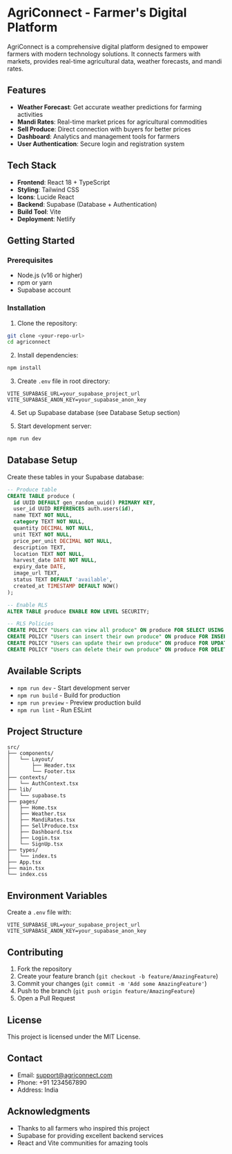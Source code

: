 # AgriConnect - Farmer's Digital Platform

AgriConnect is a comprehensive digital platform designed to empower farmers with modern technology solutions. It connects farmers with markets, provides real-time agricultural data, weather forecasts, and mandi rates.

## Features

- **Weather Forecast**: Get accurate weather predictions for farming activities
- **Mandi Rates**: Real-time market prices for agricultural commodities
- **Sell Produce**: Direct connection with buyers for better prices
- **Dashboard**: Analytics and management tools for farmers
- **User Authentication**: Secure login and registration system

## Tech Stack

- **Frontend**: React 18 + TypeScript
- **Styling**: Tailwind CSS
- **Icons**: Lucide React
- **Backend**: Supabase (Database + Authentication)
- **Build Tool**: Vite
- **Deployment**: Netlify

## Getting Started

### Prerequisites

- Node.js (v16 or higher)
- npm or yarn
- Supabase account

### Installation

1. Clone the repository:
```bash
git clone <your-repo-url>
cd agriconnect
```

2. Install dependencies:
```bash
npm install
```

3. Create `.env` file in root directory:
```env
VITE_SUPABASE_URL=your_supabase_project_url
VITE_SUPABASE_ANON_KEY=your_supabase_anon_key
```

4. Set up Supabase database (see Database Setup section)

5. Start development server:
```bash
npm run dev
```

## Database Setup

Create these tables in your Supabase database:

```sql
-- Produce table
CREATE TABLE produce (
  id UUID DEFAULT gen_random_uuid() PRIMARY KEY,
  user_id UUID REFERENCES auth.users(id),
  name TEXT NOT NULL,
  category TEXT NOT NULL,
  quantity DECIMAL NOT NULL,
  unit TEXT NOT NULL,
  price_per_unit DECIMAL NOT NULL,
  description TEXT,
  location TEXT NOT NULL,
  harvest_date DATE NOT NULL,
  expiry_date DATE,
  image_url TEXT,
  status TEXT DEFAULT 'available',
  created_at TIMESTAMP DEFAULT NOW()
);

-- Enable RLS
ALTER TABLE produce ENABLE ROW LEVEL SECURITY;

-- RLS Policies
CREATE POLICY "Users can view all produce" ON produce FOR SELECT USING (true);
CREATE POLICY "Users can insert their own produce" ON produce FOR INSERT WITH CHECK (auth.uid() = user_id);
CREATE POLICY "Users can update their own produce" ON produce FOR UPDATE USING (auth.uid() = user_id);
CREATE POLICY "Users can delete their own produce" ON produce FOR DELETE USING (auth.uid() = user_id);
```

## Available Scripts

- `npm run dev` - Start development server
- `npm run build` - Build for production
- `npm run preview` - Preview production build
- `npm run lint` - Run ESLint

## Project Structure

```
src/
├── components/
│   └── Layout/
│       ├── Header.tsx
│       └── Footer.tsx
├── contexts/
│   └── AuthContext.tsx
├── lib/
│   └── supabase.ts
├── pages/
│   ├── Home.tsx
│   ├── Weather.tsx
│   ├── MandiRates.tsx
│   ├── SellProduce.tsx
│   ├── Dashboard.tsx
│   ├── Login.tsx
│   └── SignUp.tsx
├── types/
│   └── index.ts
├── App.tsx
├── main.tsx
└── index.css
```

## Environment Variables

Create a `.env` file with:

```env
VITE_SUPABASE_URL=your_supabase_project_url
VITE_SUPABASE_ANON_KEY=your_supabase_anon_key
```

## Contributing

1. Fork the repository
2. Create your feature branch (`git checkout -b feature/AmazingFeature`)
3. Commit your changes (`git commit -m 'Add some AmazingFeature'`)
4. Push to the branch (`git push origin feature/AmazingFeature`)
5. Open a Pull Request

## License

This project is licensed under the MIT License.

## Contact

- Email: support@agriconnect.com
- Phone: +91 1234567890
- Address: India

## Acknowledgments

- Thanks to all farmers who inspired this project
- Supabase for providing excellent backend services
- React and Vite communities for amazing tools